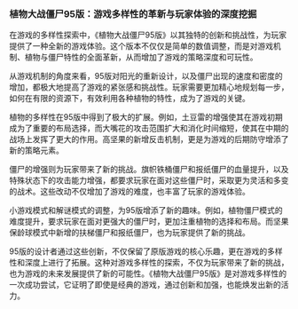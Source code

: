 ### 植物大战僵尸95版：游戏多样性的革新与玩家体验的深度挖掘

在游戏的多样性探索中，《植物大战僵尸95版》以其独特的创新和挑战性，为玩家提供了一种全新的游戏体验。这个版本不仅仅是简单的数值调整，而是对游戏机制、植物与僵尸特性的全面革新，从而增加了游戏的策略深度和可玩性。

从游戏机制的角度来看，95版对阳光的重新设计，以及僵尸出现的速度和密度的增加，都极大地提高了游戏的紧张感和挑战性。玩家需要更加精心地规划每一步，如何在有限的资源下，有效利用各种植物的特性，成为了游戏的关键。

植物的多样性在95版中得到了极大的扩展。例如，土豆雷的增强使其在游戏初期成为了重要的布局选择，而大嘴花的攻击范围扩大和消化时间缩短，使其在中期的战场上发挥了更大的作用。高坚果的新增反击机制，更是为游戏的后期防守增添了新的策略元素。

僵尸的增强则为玩家带来了新的挑战。旗帜铁桶僵尸和报纸僵尸的血量提升，以及特殊状态下的攻击能力增强，都要求玩家在面对这些僵尸时，采取更为灵活和多变的战术。这些改动不仅增加了游戏的难度，也丰富了玩家的游戏体验。

小游戏模式和解谜模式的调整，为95版增添了新的趣味。例如，植物僵尸模式的难度提升，要求玩家在面对更强大的僵尸时，更加注重植物的选择和布局。而坚果保龄球模式中新增的扶梯僵尸和报纸僵尸，也为玩家提供了新的挑战。

95版的设计者通过这些创新，不仅保留了原版游戏的核心乐趣，更在游戏的多样性和深度上进行了拓展。这种对游戏多样性的探索，不仅为玩家带来了新的挑战，也为游戏的未来发展提供了新的可能性。《植物大战僵尸95版》是对游戏多样性的一次成功尝试，它证明了即使是经典的游戏，通过创新和加强，也能焕发出新的活力。